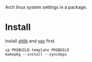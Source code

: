 Arch linux system settings in a package.

# Install

Install [shlib](https://github.com/user827/shlib) and
[yay](https://aur.archlinux.org/packages/yay) first.

```
cp PKGBUILD.template PKGBUILD
makepkg --install --syncdeps
```
